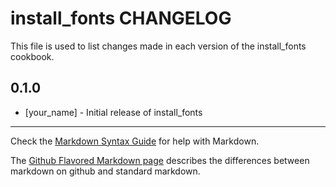 install_fonts CHANGELOG
=======================

This file is used to list changes made in each version of the install_fonts cookbook.

0.1.0
-----
- [your_name] - Initial release of install_fonts

- - -
Check the [Markdown Syntax Guide](http://daringfireball.net/projects/markdown/syntax) for help with Markdown.

The [Github Flavored Markdown page](http://github.github.com/github-flavored-markdown/) describes the differences between markdown on github and standard markdown.
